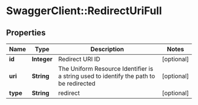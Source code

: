# SwaggerClient::RedirectUriFull

## Properties
Name | Type | Description | Notes
------------ | ------------- | ------------- | -------------
**id** | **Integer** | Redirect URI ID | [optional] 
**uri** | **String** | The Uniform Resource Identifier is a string used to identify the path to be redirected | [optional] 
**type** | **String** | redirect | [optional] 


